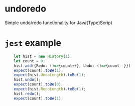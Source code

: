 # undoredo

Simple undo/redo functionality for Java(Type)Script

# `jest` example

```typescript
    let hist = new History(1);
    let count = 0;
    hist.add({Redo: ()=>{count++}, Undo: ()=>{count--}})
    expect(count).toBe(1);
    expect(hist.UndoLength).toBe(1);
    hist.undo();
    expect(count).toBe(0);
    expect(hist.RedoLength).toBe(1);
    hist.redo();
    expect(count).toBe(1);
```